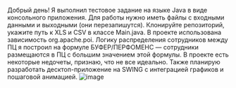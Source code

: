 Добрый день! Я выполнил тестовое задание на языке Java в виде консольного приложения. Для работы нужно иметь файлы с входными данными и выходными (они перезапишутся). Клонируйте репозиторий, укажите путь к XLS и CSV в классе Main.java. В проекте использована зависимость org.apache.poi. Логику распределения сотрудников между ПЦ я построил на формуле БУФЕР/ПЕРФОМЕНС — сотрудники размещаются в ПЦ с большим значением этой формулы. В проекте есть некоторые недочеты, признаю, что не все идеально. Также планирую разработать десктоп-приложение на SWING с интеграцией графиков и пошаговой анимацией.
![image](https://github.com/user-attachments/assets/2dfdf24a-b555-4afd-b8e1-44189a4074bb)

